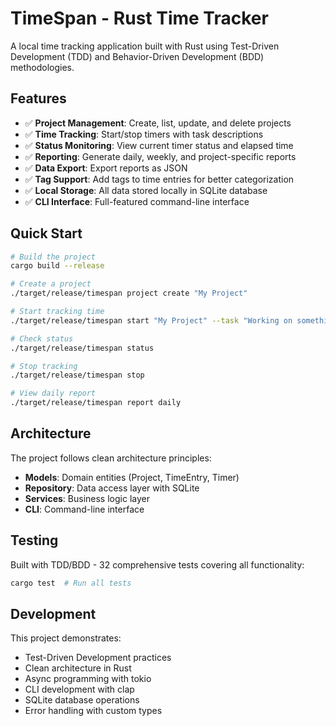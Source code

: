 # TimeSpan - Rust Time Tracker

A local time tracking application built with Rust using Test-Driven Development (TDD) and Behavior-Driven Development (BDD) methodologies.

## Features

- ✅ **Project Management**: Create, list, update, and delete projects
- ✅ **Time Tracking**: Start/stop timers with task descriptions  
- ✅ **Status Monitoring**: View current timer status and elapsed time
- ✅ **Reporting**: Generate daily, weekly, and project-specific reports
- ✅ **Data Export**: Export reports as JSON
- ✅ **Tag Support**: Add tags to time entries for better categorization
- ✅ **Local Storage**: All data stored locally in SQLite database
- ✅ **CLI Interface**: Full-featured command-line interface

## Quick Start

```bash
# Build the project
cargo build --release

# Create a project
./target/release/timespan project create "My Project"

# Start tracking time
./target/release/timespan start "My Project" --task "Working on something"

# Check status
./target/release/timespan status

# Stop tracking
./target/release/timespan stop

# View daily report
./target/release/timespan report daily
```

## Architecture

The project follows clean architecture principles:

- **Models**: Domain entities (Project, TimeEntry, Timer)
- **Repository**: Data access layer with SQLite
- **Services**: Business logic layer
- **CLI**: Command-line interface

## Testing

Built with TDD/BDD - 32 comprehensive tests covering all functionality:

```bash
cargo test  # Run all tests
```

## Development

This project demonstrates:
- Test-Driven Development practices
- Clean architecture in Rust
- Async programming with tokio
- CLI development with clap
- SQLite database operations
- Error handling with custom types
